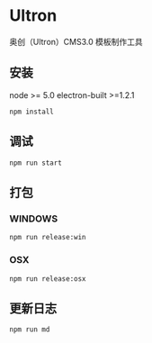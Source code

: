 # Ultron
奥创（Ultron）CMS3.0  模板制作工具

## 安装

node >= 5.0
electron-built >=1.2.1

```
npm install
```

## 调试

```
npm run start

```

## 打包

### WINDOWS

```
npm run release:win
```

### OSX

```
npm run release:osx
```


## 更新日志

```
npm run md
```

